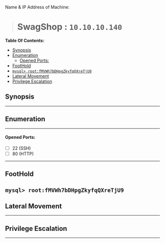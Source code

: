 Name & IP Address of Machine:
> # SwagShop : `10.10.10.140`
**Table Of Contents:**
<!-- TOC -->

- [Synopsis](#synopsis)
- [Enumeration](#enumeration)
    - [Opened Ports:](#opened-ports)
- [FootHold](#foothold)
- [`mysql> root:fMVWh7bDHpgZkyfqQXreTjU9`](#mysql-rootfmvwh7bdhpgzkyfqqxretju9)
- [Lateral Movement](#lateral-movement)
- [Privilege Escalation](#privilege-escalation)

<!-- /TOC -->

## Synopsis
  
---

## Enumeration

---
#### Opened Ports: 
- [ ] 22 (SSH)
- [ ] 80 (HTTP)

---

## FootHold
`mysql> root:fMVWh7bDHpgZkyfqQXreTjU9`
---

## Lateral Movement

---

## Privilege Escalation

---